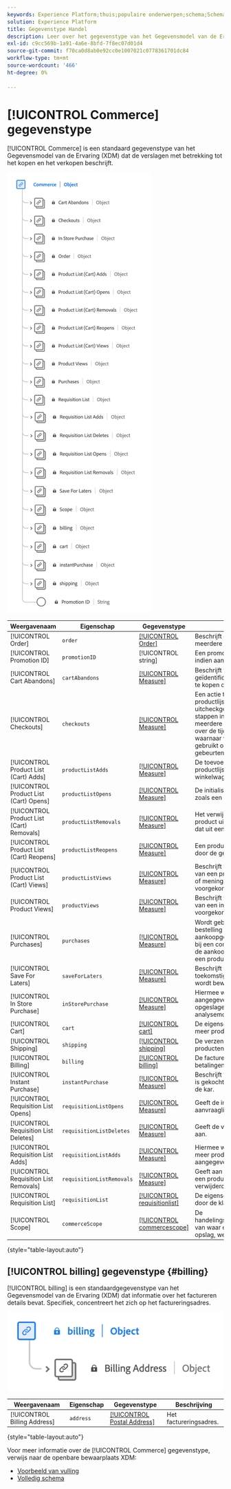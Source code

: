 ```yaml
---
keywords: Experience Platform;thuis;populaire onderwerpen;schema;Schema;XDM;gebieden;schema's;Schema's;handel;datatype;data-type;gegevenstype;
solution: Experience Platform
title: Gegevenstype Handel
description: Leer over het gegevenstype van het Gegevensmodel van de Ervaring van de Handel (XDM).
exl-id: c9cc569b-1a91-4a6e-8bfd-7f8ec07d01d4
source-git-commit: f70ca0d8ab0e92cc0e1007021c0778361701dc84
workflow-type: tm+mt
source-wordcount: '466'
ht-degree: 0%

---
```


# [!UICONTROL Commerce] gegevenstype

[!UICONTROL Commerce] is een standaard gegevenstype van het Gegevensmodel van de Ervaring (XDM) dat de verslagen met betrekking tot het kopen en het verkopen beschrijft.

![Een schema van de [!UICONTROL Commerce] gegevenstype.](../images/data-types/commerce.png)

| Weergavenaam | Eigenschap | Gegevenstype | Beschrijving |
|------------------------------------------|-----------------------|------------------------------------|----------------------------------------------------------------------------------------------------------|
| [!UICONTROL Order] | `order` | [[!UICONTROL Order]](./order.md) | Beschrijft de geplaatste orde voor één of meerdere producten. |
| [!UICONTROL Promotion ID] | `promotionID` | [!UICONTROL string] | Een promotie-id voor de geplaatste order, indien aanwezig. |
| [!UICONTROL Cart Abandons] | `cartAbandons` | [[!UICONTROL Measure]](./measure.md) | Beschrijft wanneer een productlijst is geïdentificeerd als niet meer toegankelijk of te kopen door de gebruiker. |
| [!UICONTROL Checkouts] | `checkouts` | [[!UICONTROL Measure]](./measure.md) | Een actie tijdens het afrekenen van een productlijst. Er kunnen meer dan één uitcheckgebeurtenis zijn als er meerdere stappen in een uitcheckproces zijn. Als er meerdere stappen zijn, worden de informatie over de tijd van de gebeurtenis en de pagina waarnaar wordt verwezen of de ervaring gebruikt om de stap en de afzonderlijke gebeurtenissen in volgorde te identificeren. |
| [!UICONTROL Product List (Cart) Adds] | `productListAdds` | [[!UICONTROL Measure]](./measure.md) | De toevoeging van een product aan de productlijst, zoals een product dat aan een winkelwagentje wordt toegevoegd. |
| [!UICONTROL Product List (Cart) Opens] | `productListOpens` | [[!UICONTROL Measure]](./measure.md) | De initialisaties van een nieuwe productlijst, zoals een winkelwagentje dat wordt gemaakt. |
| [!UICONTROL Product List (Cart) Removals] | `productListRemovals` | [[!UICONTROL Measure]](./measure.md) | Het verwijderen of verwijderen van een product uit een productlijst, zoals een product dat uit een winkelwagentje wordt verwijderd. |
| [!UICONTROL Product List (Cart) Reopens] | `productListReopens` | [[!UICONTROL Measure]](./measure.md) | Een productlijst die eerder werd verlaten die door de gebruiker opnieuw is geactiveerd. |
| [!UICONTROL Product List (Cart) Views] | `productListViews` | [[!UICONTROL Measure]](./measure.md) | Beschrijft wanneer een mening of meningen van een productlijst is voorgekomen.Mening of meningen van een product-lijst is voorgekomen. |
| [!UICONTROL Product Views] | `productViews` | [[!UICONTROL Measure]](./measure.md) | Beschrijft wanneer een mening of meningen van een individueel product zijn voorgekomen. |
| [!UICONTROL Purchases] | `purchases` | [[!UICONTROL Measure]](./measure.md) | Wordt gebruikt om bij te houden wanneer een bestelling is geaccepteerd. De aankoopgebeurtenis is de enige vereiste actie bij een commerciële conversie. Er moet naar de aankoopgebeurtenis worden verwezen in een productlijst. |
| [!UICONTROL Save For Laters] | `saveForLaters` | [[!UICONTROL Measure]](./measure.md) | Beschrijft wanneer een productlijst voor toekomstig gebruik, zoals een verlanglijst wordt bewaard. |
| [!UICONTROL In Store Purchase] | `inStorePurchase` | [[!UICONTROL Measure]](./measure.md) | Hiermee wordt een &#39;inStore&#39;-aankoop aangegeven. Deze informatie wordt opgeslagen voor gebruik in analysemogelijkheden. |
| [!UICONTROL Cart] | `cart` | [[!UICONTROL cart]](./cart.md) | De eigenschappen van de kar die een of meer producten bevat. |
| [!UICONTROL Shipping] | `shipping` | [[!UICONTROL shipping]](./shipping.md) | De verzendgegevens voor een of meer producten. |
| [!UICONTROL Billing] | `billing` | [[!UICONTROL billing]](#billing) | De factureringsgegevens voor een of meer betalingen. |
| [!UICONTROL Instant Purchase] | `instantPurchase` | [[!UICONTROL Measure]](./measure.md) | Beschrijft wanneer een product onmiddellijk is gekocht, potentieel overslaat het karretje of de kar. |
| [!UICONTROL Requisition List Opens] | `requisitionListOpens` | [[!UICONTROL Measure]](./measure.md) | Geeft de initialisatie van een nieuwe aanvraaglijst aan. |
| [!UICONTROL Requisition List Deletes] | `requisitionListDeletes` | [[!UICONTROL Measure]](./measure.md) | Geeft de verwijdering van de aanvraaglijst aan. |
| [!UICONTROL Requisition List Adds] | `requisitionListAdds` | [[!UICONTROL Measure]](./measure.md) | Hiermee wordt de toevoeging van een of meer producten aan een aanvraaglijst aangegeven. |
| [!UICONTROL Requisition List Removals] | `requisitionListRemovals` | [[!UICONTROL Measure]](./measure.md) | Geeft aan dat een product of producten uit een productlijst van een aanvraag is verwijderd. |
| [!UICONTROL Requisition List] | `requisitionList` | [[!UICONTROL requisitionlist]](./requisition-list.md) | De eigenschappen van een aanvraaglijst die door de klant is gemaakt. |
| [!UICONTROL Scope] | `commerceScope` | [[!UICONTROL commercescope]](./commerce-scope.md) | De handelingswerkingsgebiedherkenningstekens van waar een gebeurtenis (opslagmening, opslag, website, enz.) voorkwam. |

{style="table-layout:auto"}

## [!UICONTROL billing] gegevenstype {#billing}

[!UICONTROL billing] is een standaardgegevenstype van het Gegevensmodel van de Ervaring (XDM) dat informatie over het factureren details bevat. Specifiek, concentreert het zich op het factureringsadres.

![Een diagram van het gegevenstype voor facturering.](../images/data-types/billing.png)

| Weergavenaam | Eigenschap | Gegevenstype | Beschrijving |
|-------------------------------|-----------------|-----------------|--------------------------|
| [!UICONTROL Billing Address] | `address` | [[!UICONTROL Postal Address]](./postal-address.md) | Het factureringsadres. |

{style="table-layout:auto"}

Voor meer informatie over de [!UICONTROL Commerce] gegevenstype, verwijs naar de openbare bewaarplaats XDM:

* [Voorbeeld van vulling](https://github.com/adobe/xdm/blob/master/components/datatypes/marketing/commerce.example.1.json)
* [Volledig schema](https://github.com/adobe/xdm/blob/master/components/datatypes/marketing/commerce.schema.json)
